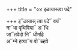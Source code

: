 +++
title = "०४ इळायास्त्वा पदे"

+++
इ᳓ळायास् त्वा पदे᳓ वयं᳓  
ना᳓भा पृथिविया᳓ अ᳓धि  
जा᳓तवेदो नि᳓ धीमहि  
अ᳓ग्ने हव्या᳓य वो᳓ळ्हवे